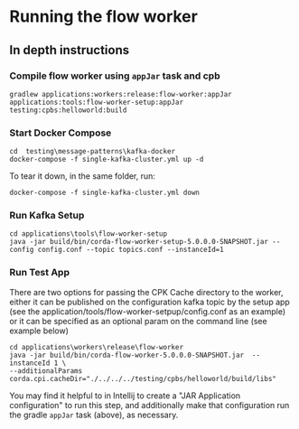 # Running the flow worker

## In depth instructions

###  Compile flow worker using `appJar` task and cpb

```shell
gradlew applications:workers:release:flow-worker:appJar applications:tools:flow-worker-setup:appJar testing:cpbs:helloworld:build
```

### Start Docker Compose

```shell
cd  testing\message-patterns\kafka-docker
docker-compose -f single-kafka-cluster.yml up -d
```

To tear it down, in the same folder, run:

```shell
docker-compose -f single-kafka-cluster.yml down
```

### Run Kafka Setup

```shell
cd applications\tools\flow-worker-setup
java -jar build/bin/corda-flow-worker-setup-5.0.0.0-SNAPSHOT.jar --config config.conf --topic topics.conf --instanceId=1 
```

### Run Test App
There are two options for passing the CPK Cache directory to the worker, either it can be published on the configuration kafka topic
by the setup app (see the application/tools/flow-worker-setpup/config.conf as an example)
or it can be specified as an optional param on the command line (see example below)

```shell
cd applications\workers\release\flow-worker
java -jar build/bin/corda-flow-worker-5.0.0.0-SNAPSHOT.jar  --instanceId 1 \
--additionalParams corda.cpi.cacheDir="./../../../testing/cpbs/helloworld/build/libs"
```

You may find it helpful to in Intellij to create a "JAR Application configuration" to run this step, and additionally
make that configuration run the gradle `appJar` task (above), as necessary.